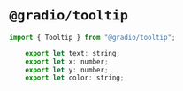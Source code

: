 # `@gradio/tooltip`

```javascript
import { Tooltip } from "@gradio/tooltip";
```

```javascript
	export let text: string;
	export let x: number;
	export let y: number;
	export let color: string;
```
